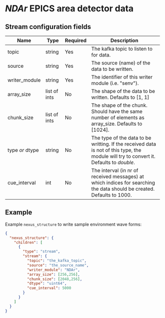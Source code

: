 # *NDAr* EPICS area detector data

## Stream configuration fields

|Name|Type|Required|Description|
---|---|---|---|
topic|string|Yes|The kafka topic to listen to for data.|
source|string|Yes|The source (name) of the data to be written.|
writer_module|string|Yes|The identifier of this writer module (i.e. "senv").|
array_size|list of ints|No|The shape of the data to be written. Defaults to [1, 1]|
chunk_size|list of ints|No|The shape of the chunk. Should have the same number of elements as array_size. Defaults to [1024].|
type _or_ dtype|string|No|The type of the data to be writting. If the received data is not of this type, the module will try to convert it. Defaults to _double_.|
cue_interval|int|No|The interval (in nr of received messages) at which indices for searching the data should be created. Defaults to 1000.|

## Example

Example `nexus_structure` to write sample environment wave forms:

```json
{
  "nexus_structure": {
    "children": [
      {
        "type": "stream",
        "stream": {
          "topic": "the_kafka_topic",
          "source": "the_source_name",
          "writer_module": "NDAr",
          "array_size": [256,256],
          "chunk_size": [2048,256],
          "dtype": "uint64",
          "cue_interval": 5000
        }
      }
    ]
  }
}
```


